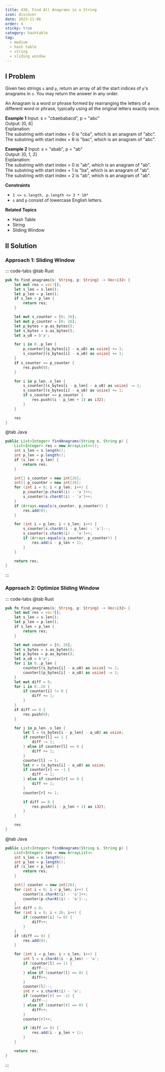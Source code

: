 ```yaml
---
title: 438, Find All Anagrams in a String
icon: discover
date: 2023-11-06
order: 4
sticky: true
category: hashtable
tag: 
  - medium
  - hash table
  - string
  - sliding window
---
```


## I Problem
Given two strings `s` and `p`, return an array of all the start indices of `p`'s anagrams in `s`. You may return the answer in any order.

An Anagram is a word or phrase formed by rearranging the letters of a different word or phrase, typically using all the original letters exactly once.

**Example 1**
Input: s = "cbaebabacd", p = "abc"  
Output: [0, 6]  
Explanation:  
The substring with start index = 0 is "cba", which is an anagram of "abc".  
The substring with start index = 6 is "bac", which is an anagram of "abc".

**Example 2**
Input: s = "abab", p = "ab"  
Output: [0, 1, 2]  
Explanation:  
The substring with start index = 0 is "ab", which is an anagram of "ab".  
The substring with start index = 1 is "ba", which is an anagram of "ab".  
The substring with start index = 2 is "ab", which is an anagram of "ab".

**Constraints**
- `1 <= s.length, p.length <= 3 * 10⁴`
- `s` and `p` consist of lowercase English letters.

**Related Topics**
- Hash Table
- String
- Sliding Window

## II Solution
### Approach 1: Sliding Window
::: code-tabs
@tab Rust
```rust
pub fn find_anagrams(s: String, p: String) -> Vec<i32> {
    let mut res = vec![];
    let s_len = s.len();
    let p_len = p.len();
    if s_len < p_len {
        return res;
    }

    let mut s_counter = [0; 26];
    let mut p_counter = [0; 26];
    let p_bytes = p.as_bytes();
    let s_bytes = s.as_bytes();
    let a_u8 = b'a';

    for i in 0..p_len {
        p_counter[(p_bytes[i] - a_u8) as usize] += 1;
        s_counter[(s_bytes[i] - a_u8) as usize] += 1;
    }
    if s_counter == p_counter {
        res.push(0);
    }

    for i in p_len..s_len {
        s_counter[(s_bytes[i - p_len] - a_u8) as usize] -= 1;
        s_counter[(s_bytes[i] - a_u8) as usize] += 1;
        if s_counter == p_counter {
            res.push((i - p_len + 1) as i32);
        }
    }

    res
}
```

@tab Java
```java
public List<Integer> findAnagrams(String s, String p) {
    List<Integer> res = new ArrayList<>();
    int s_len = s.length();
    int p_len = p.length();
    if (s_len < p_len) {
        return res;
    }

    int[] s_counter = new int[26];
    int[] p_counter = new int[26];
    for (int i = 0; i < p_len; i++) {
        p_counter[p.charAt(i) - 'a']++;
        s_counter[s.charAt(i) - 'a']++;
    }
    if (Arrays.equals(s_counter, p_counter)) {
        res.add(0);
    }

    for (int i = p_len; i < s_len; i++) {
        s_counter[s.charAt(i - p_len) - 'a']--;
        s_counter[s.charAt(i) - 'a']++;
        if (Arrays.equals(s_counter, p_counter)) {
            res.add(i - p_len + 1);
        }
    }

    return res;
}
```
:::

### Approach 2: Optimize Sliding Window
::: code-tabs
@tab Rust
```rust
pub fn find_anagrams(s: String, p: String) -> Vec<i32> {
    let mut res = vec![];
    let s_len = s.len();
    let p_len = p.len();
    if s_len < p_len {
        return res;
    }

    let mut counter = [0; 26];
    let s_bytes = s.as_bytes();
    let p_bytes = p.as_bytes();
    let a_u8 = b'a';
    for i in 0..p_len {
        counter[(s_bytes[i] - a_u8) as usize] += 1;
        counter[(p_bytes[i] - a_u8) as usize] -= 1;
    }
    let mut diff = 0;
    for i in 0..26 {
        if counter[i] != 0 {
            diff += 1;
        }
    }
    if diff == 0 {
        res.push(0);
    }

    for i in p_len..s_len {
        let l = (s_bytes[i - p_len] - a_u8) as usize;
        if counter[l] == 1 {
            diff -= 1;
        } else if counter[l] == 0 {
            diff += 1;
        }
        counter[l] -= 1;
        let r = (s_bytes[i] - a_u8) as usize;
        if counter[r] == -1 {
            diff -= 1;
        } else if counter[r] == 0 {
            diff += 1;
        }
        counter[r] += 1;

        if diff == 0 {
            res.push((i - p_len + 1) as i32);
        }
    }

    res
}
```

@tab Java
```java
public List<Integer> findAnagrams(String s, String p) {
    List<Integer> res = new ArrayList<>
    int s_len = s.length();
    int p_len = p.length();
    if (s_len < p_len) {
        return res;
    }

    int[] counter = new int[26];
    for (int i = 0; i < p_len; i++) {
        counter[s.charAt(i) - 'a']++;
        counter[p.charAt(i) - 'a']--;
    }
    int diff = 0;
    for (int i = 0; i < 26; i++) {
        if (counter[i] != 0) {
            diff++;
        }
    }
    if (diff == 0) {
        res.add(0);
    }

    for (int i = p_len; i < s_len; i++) {
        int l = s.charAt(i - p_len) - 'a';
        if (counter[l] == 1) {
            diff--;
        } else if (counter[l] == 0) {
            diff++;
        }
        counter[l]--;
        int r = s.charAt(i) - 'a';
        if (counter[r] == -1) {
            diff--;
        } else if (counter[r] == 0) {
            diff++;
        }
        counter[r]++;

        if (diff == 0) {
            res.add(i - p_len + 1);
        }
    }

    return res;
}
```
:::